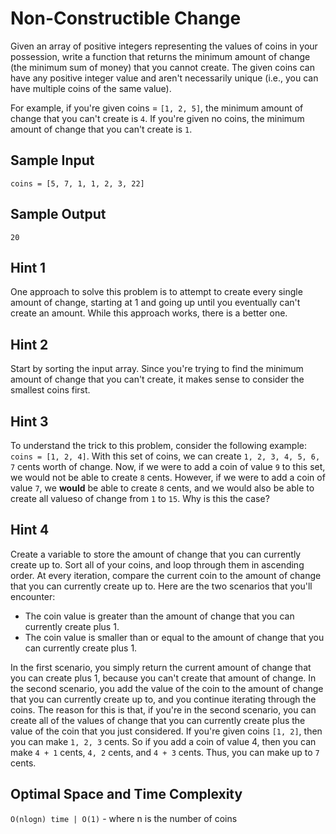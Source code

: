 # Non-Constructible Change

Given an array of positive integers representing the values of coins in your possession, write a function that
returns the minimum amount of change (the minimum sum of money) that you cannot create. The given coins can
have any positive integer value and aren't necessarily unique (i.e., you can have multiple coins of the same value).

For example, if you're given coins = `[1, 2, 5]`, the minimum amount of change that you can't create is `4`. If you're
given no coins, the minimum amount of change that you can't create is `1`.

## Sample Input

`coins = [5, 7, 1, 1, 2, 3, 22]`

## Sample Output

`20`

## Hint 1

One approach to solve this problem is to attempt to create every single amount of change, starting at 1 and going
up until you eventually can't create an amount. While this approach works, there is a better one.

## Hint 2

Start by sorting the input array. Since you're trying to find the minimum amount of change that you can't create,
it makes sense to consider the smallest coins first.

## Hint 3

To understand the trick to this problem, consider the following example: `coins = [1, 2, 4]`. With this set of coins,
we can create `1, 2, 3, 4, 5, 6, 7` cents worth of change. Now, if we were to add a coin of value `9` to this set,
we would not be able to create `8` cents. However, if we were to add a coin of value `7`, we **would** be able to create
`8` cents, and we would also be able to create all valueso of change from `1` to `15`. Why is this the case?

## Hint 4

Create a variable to store the amount of change that you can currently create up to. Sort all of your coins, and loop
through them in ascending order. At every iteration, compare the current coin to the amount of change that you can currently
create up to. Here are the two scenarios that you'll encounter:

- The coin value is greater than the amount of change that you can currently create plus 1.
- The coin value is smaller than or equal to the amount of change that you can currently create plus 1.

In the first scenario, you simply return the current amount of change that you can create plus 1, because you can't create
that amount of change. In the second scenario, you add the value of the coin to the amount of change that you can currently
create up to, and you continue iterating through the coins.
The reason for this is that, if you're in the second scenario, you can create all of the values of change that you can currently
create plus the value of the coin that you just considered. If you're given coins `[1, 2]`, then you can make `1, 2, 3` cents.
So if you add a coin of value 4, then you can make `4 + 1` cents, `4, 2` cents, and `4 + 3` cents. Thus, you can make up to
`7` cents.

## Optimal Space and Time Complexity

`O(nlogn) time | O(1)` - where n is the number of coins
